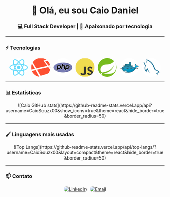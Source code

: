 <!-- Banner principal -->
<h1 align="center">👋 Olá, eu sou <strong>Caio Daniel</strong></h1>
<h3 align="center">💻 Full Stack Developer | 🚀 Apaixonado por tecnologia</h3>

---

### ⚡ Tecnologias
<div align="center" style="display: flex; gap: 10px; justify-content: center;">
  <img src="https://raw.githubusercontent.com/devicons/devicon/master/icons/react/react-original.svg" width="60" height="60" style="border-radius: 50%;" alt="React" />
  <img src="https://raw.githubusercontent.com/devicons/devicon/master/icons/laravel/laravel-plain.svg" width="60" height="60" style="border-radius: 50%;" alt="Laravel" />
  <img src="https://raw.githubusercontent.com/devicons/devicon/master/icons/php/php-original.svg" width="60" height="60" style="border-radius: 50%;" alt="PHP" />
  <img src="https://raw.githubusercontent.com/devicons/devicon/master/icons/javascript/javascript-original.svg" width="60" height="60" style="border-radius: 50%;" alt="JavaScript" />
  <img src="https://raw.githubusercontent.com/devicons/devicon/master/icons/spring/spring-original.svg" width="60" height="60" style="border-radius: 50%;" alt="Spring Boot" />
  <img src="https://raw.githubusercontent.com/devicons/devicon/master/icons/docker/docker-original.svg" width="60" height="60" style="border-radius: 50%;" alt="Docker" />
  <img src="https://raw.githubusercontent.com/devicons/devicon/master/icons/mysql/mysql-original.svg" width="60" height="60" style="border-radius: 50%;" alt="MySQL" />
</div>

---

### 📊 Estatísticas
<div align="center">
  ![Caio GitHub stats](https://github-readme-stats.vercel.app/api?username=CaioSouzx00&show_icons=true&theme=react&hide_border=true&border_radius=50)
</div>

---

### 🖌️ Linguagens mais usadas
<div align="center">
  ![Top Langs](https://github-readme-stats.vercel.app/api/top-langs/?username=CaioSouzx00&layout=compact&theme=react&hide_border=true&border_radius=50)
</div>

---

### 📫 Contato
<div align="center" style="display: flex; gap: 10px; justify-content: center;">
  <a href="https://www.linkedin.com/in/caiodaniel" target="_blank" rel="noopener noreferrer">
    <img src="https://img.shields.io/badge/LinkedIn-0077B5?style=for-the-badge&logo=linkedin&logoColor=white" alt="LinkedIn" style="border-radius: 15px;" />
  </a>
  <a href="mailto:caiodaniel.dev@gmail.com">
    <img src="https://img.shields.io/badge/Email-D14836?style=for-the-badge&logo=gmail&logoColor=white" alt="Email" style="border-radius: 15px;" />
  </a>
</div>
